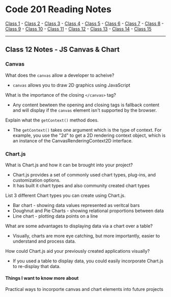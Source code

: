 # Code 201 Reading Notes

[Class 1](https://melanie-johnston.github.io/reading-notes/201/class1) -
[Class 2](https://melanie-johnston.github.io/reading-notes/201/class2) -
[Class 3](https://melanie-johnston.github.io/reading-notes/201/class3) -
[Class 4](https://melanie-johnston.github.io/reading-notes/201/class4) -
[Class 5](https://melanie-johnston.github.io/reading-notes/201/class5) -
[Class 6](https://melanie-johnston.github.io/reading-notes/201/class6) -
[Class 7](https://melanie-johnston.github.io/reading-notes/201/class7) -
[Class 8](https://melanie-johnston.github.io/reading-notes/201/class8) -
[Class 9](https://melanie-johnston.github.io/reading-notes/201/class9) -
[Class 10](https://melanie-johnston.github.io/reading-notes/201/class10) -
[Class 11](https://melanie-johnston.github.io/reading-notes/201/class11) -
[Class 12](https://melanie-johnston.github.io/reading-notes/201/class12) -
[Class 13](https://melanie-johnston.github.io/reading-notes/201/class13) -
[Class 14](https://melanie-johnston.github.io/reading-notes/201/class14) -
[Class 15](https://melanie-johnston.github.io/reading-notes/201/class15)


---

## Class 12 Notes - JS Canvas & Chart

### Canvas

What does the `canvas` allow a developer to acheive?

- `canvas` allows you to draw 2D graphics using JavaScript

What is the importance of the closing `</canvas>` tag?

- Any content bewteen the opening and closing tags is fallback content and will display if the `canvas` element isn't supported by the browser.

Explain what the `getContext()` method does.

- The `getContext()` takes one argument which is the type of context.  For example, you use the "2d" to get a 2D rendering context object, which is an instance of the CanvasRenderingContext2D interface.

### Chart.js

What is Chart.js and how it can be brought into your project?

- Chart.js provides a set of commonly used chart types, plug-ins, and customization options. 
- It has built it chart types and also community created chart types

List 3 different Chart types you can create using Chart.js.

- Bar chart - showing data values represented as veritcal bars
- Doughnut and Pie Charts - showing relational proportions between data
- Line chart - plotting data points on a line

What are some advantages to displaying data via a chart over a table?

- Visually, charts are more eye catching, but more importantly, easier to understand and process data.

How could Chart.js aid your previously created applications visually?

- If you used a table to display data, you could easily incorporate Chart.js to re-display that data.

#### Things I want to know more about

Practical ways to incorporte canvas and chart elements into future projects